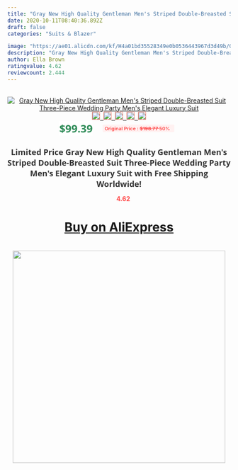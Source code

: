 ```yaml
---
title: "Gray New High Quality Gentleman Men's Striped Double-Breasted Suit Three-Piece Wedding Party Men's Elegant Luxury Suit"
date: 2020-10-11T08:40:36.892Z
draft: false
categories: "Suits & Blazer"

image: "https://ae01.alicdn.com/kf/H4a01bd35528349e0b0536443967d3d49b/Gray-New-High-Quality-Gentleman-Men-s-Striped-Double-Breasted-Suit-Three-Piece-Wedding-Party-Men.jpg"
description: "Gray New High Quality Gentleman Men's Striped Double-Breasted Suit Three-Piece Wedding Party Men's Elegant Luxury Suit"
author: Ella Brown
ratingvalue: 4.62
reviewcount: 2.444
---
```

<br>
<div style="text-align: center;">
<a href="https://s.click.aliexpress.com/e/_A18p4D" target="_blank" rel="nofollow noopener noreferrer"><img alt="Gray New High Quality Gentleman Men's Striped Double-Breasted Suit Three-Piece Wedding Party Men's Elegant Luxury Suit" class="magnifier-image" src="https://ae01.alicdn.com/kf/H4a01bd35528349e0b0536443967d3d49b/Gray-New-High-Quality-Gentleman-Men-s-Striped-Double-Breasted-Suit-Three-Piece-Wedding-Party-Men.jpg_640x640.jpg">
<br>
<img style="border:1px solid salmon" src="https://ae01.alicdn.com/kf/H4a01bd35528349e0b0536443967d3d49b/Gray-New-High-Quality-Gentleman-Men-s-Striped-Double-Breasted-Suit-Three-Piece-Wedding-Party-Men.jpg_120x120.jpg">&nbsp;&nbsp;<img style="border:1px solid salmon" src="https://ae01.alicdn.com/kf/He44247681a424af1b4fd3a6f66aaaadeb/Gray-New-High-Quality-Gentleman-Men-s-Striped-Double-Breasted-Suit-Three-Piece-Wedding-Party-Men.jpg_120x120.jpg">&nbsp;&nbsp;<img style="border:1px solid salmon" src="https://ae01.alicdn.com/kf/H76b507d9549445a09a77a520dfbf1b7by/Gray-New-High-Quality-Gentleman-Men-s-Striped-Double-Breasted-Suit-Three-Piece-Wedding-Party-Men.jpg_120x120.jpg">&nbsp;&nbsp;<img style="border:1px solid salmon" src="https://ae01.alicdn.com/kf/H38b5b5e83ce84bfd932e96384dedef06E/Gray-New-High-Quality-Gentleman-Men-s-Striped-Double-Breasted-Suit-Three-Piece-Wedding-Party-Men.jpg_120x120.jpg">&nbsp;&nbsp;<img style="border:1px solid salmon" src="https://ae01.alicdn.com/kf/H500ee0b3a39b441488c4ee362a8c9056m/Gray-New-High-Quality-Gentleman-Men-s-Striped-Double-Breasted-Suit-Three-Piece-Wedding-Party-Men.jpg_120x120.jpg"></a></div><br0>
<div style="text-align: center;"><span style="background-color: white; border: 0px; box-sizing: border-box; color: seagreen; display: inline-block; font-family: &quot;open sans&quot; , &quot;arial&quot; , &quot;helvetica&quot; , sans-serif , &quot;heiti&quot;; font-size: 24px; font-stretch: inherit; font-weight: 700; line-height: inherit; margin: 0px 10px 0px 0px; padding: 0px; vertical-align: middle;">$99.39 </span>
<span style="background: rgb(255 , 241 , 241); border-radius: 3px; border: 0px; box-sizing: border-box; color: #ff4747; display: inline-block; font-family: inherit; font-size: 12px; font-stretch: inherit; font-style: inherit; font-variant: inherit; font-weight: 600; line-height: inherit; margin: 0px; padding: 2px 5px; transform: scale(0.9); vertical-align: middle;">Original Price : <b style="text-decoration: line-through;">$198.77 </b> 50%&nbsp;&nbsp;</span></div>
<h1 style="color: #333333; display: inline-block; font-family: &quot;open sans&quot; , &quot;arial&quot; , &quot;helvetica&quot; , sans-serif , &quot;heiti&quot;; font-size: 18px; font-stretch: inherit; font-weight: 700; text-align: center;">Limited Price Gray New High Quality Gentleman Men's Striped Double-Breasted Suit Three-Piece Wedding Party Men's Elegant Luxury Suit with Free Shipping Worldwide!</h1>
<div style="color: #ff4747; text-align: center;">
<img src="https://4.bp.blogspot.com/-M0ZcTcb-5uY/XleCXlxnR4I/AAAAAAAAAEc/OrjgMkXV1oMQFaCRZj5HQwOCBcu3w1FegCPcBGAYYCw/s1600/star.png" style="height: 15px;">&nbsp;<b>4.62</b></div>
<div class="button_cont" align="center"><a class="buynow_a" href="https://s.click.aliexpress.com/e/_A18p4D" target="_blank" rel="nofollow noopener noreferrer"><H1>Buy on AliExpress</H1></a></div><br>
<div class="separator" style="clear: both; text-align: center;">
<img src="https://lh3.googleusercontent.com/-pTy5HemUv9M/XlePHvY0dAI/AAAAAAAAAE4/0nX5iRUoIWY8eMW9Dpxeirr157OZliDIgCLcBGAsYHQ/s1600/badge.gif" width="480">
</div>

